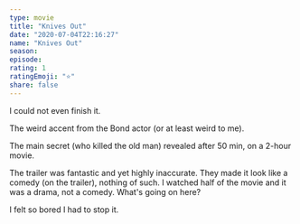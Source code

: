 ```yaml
--- 
type: movie 
title: "Knives Out" 
date: "2020-07-04T22:16:27" 
name: "Knives Out" 
season: 
episode: 
rating: 1 
ratingEmoji: "⭐️" 
share: false 
---
```


I could not even finish it.

The weird accent from the Bond actor (or at least weird to me).

The main secret (who killed the old man) revealed after 50 min, on a 2-hour movie.

The trailer was fantastic and yet highly inaccurate. They made it look like a comedy (on the trailer), nothing of such. I watched half of the movie and it was a drama, not a comedy. What's going on here?

I felt so bored I had to stop it.
